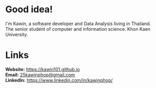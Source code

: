 # Good idea!
I'm Kawin, a software developer and Data Analysis living in Thailand. \
The senior student of computer and information science. Khon Kaen University. 

# Links
**Website:** https://kawin101.github.io \
**Email:** 25kawinphop@gmail.com \
**LinkedIn:** https://www.linkedin.com/in/kawinphop/

